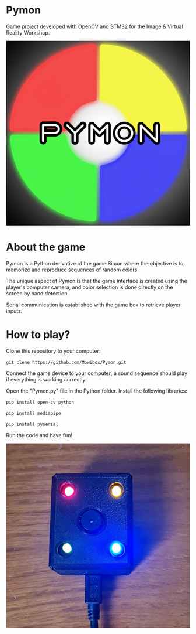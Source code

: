 # Pymon
Game project developed with OpenCV and STM32 for the Image & Virtual Reality Workshop.

![Pymon Logo](img/PymonLogo.png)

# About the game
Pymon is a Python derivative of the game Simon where the objective is to memorize and reproduce sequences of random colors.

The unique aspect of Pymon is that the game interface is created using the player's computer camera, and color selection is done directly on the screen by hand detection.

Serial communication is established with the game box to retrieve player inputs.

# How to play? 
Clone this repository to your computer:
```
git clone https://github.com/Mowibox/Pymon.git
```
Connect the game device to your computer; a sound sequence should play if everything is working correctly.

Open the "Pymon.py" file in the Python folder. Install the following libraries:
```
pip install open-cv python
```
```
pip install mediapipe
```
```
pip install pyserial
```
Run the code and have fun!

![Pymon Game Box](img/Pymonbox.jpg)
